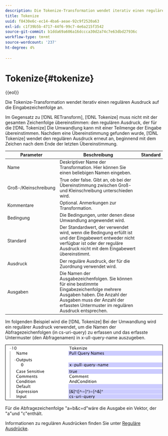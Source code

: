 ```yaml
---
description: Die Tokenize-Transformation wendet iterativ einen regulären Ausdruck auf die Eingabezeichenfolge an.
title: Tokenize
uuid: f8430e6c-ec14-4ba6-aeae-92c9f2520a63
exl-id: c1f39b5b-4717-44f6-99c7-4e6a215f3542
source-git-commit: b1dda69a606a16dccca30d2a74c7e63dbd27936c
workflow-type: tm+mt
source-wordcount: '237'
ht-degree: 4%

---
```


# Tokenize{#tokenize}

{{eol}}

Die Tokenize-Transformation wendet iterativ einen regulären Ausdruck auf die Eingabezeichenfolge an.

Im Gegensatz zu [!DNL RETransform], [!DNL Tokenize] muss nicht mit der gesamten Zeichenfolge übereinstimmen: den regulären Ausdruck, der für die [!DNL Tokenize] Die Umwandlung kann mit einer Teilmenge der Eingabe übereinstimmen. Nachdem eine Übereinstimmung gefunden wurde, [!DNL Tokenize] wendet den regulären Ausdruck erneut an, beginnend mit dem Zeichen nach dem Ende der letzten Übereinstimmung.

| Parameter | Beschreibung | Standard |
|---|---|---|
| Name | Deskriptiver Name der Transformation. Hier können Sie einen beliebigen Namen eingeben. |  |
| Groß-/Kleinschreibung | True oder false. Gibt an, ob bei der Übereinstimmung zwischen Groß- und Kleinschreibung unterschieden wird. |  |
| Kommentare | Optional. Anmerkungen zur Transformation. |  |
| Bedingung | Die Bedingungen, unter denen diese Umwandlung angewendet wird. |  |
| Standard | Der Standardwert, der verwendet wird, wenn die Bedingung erfüllt ist und der Eingabewert entweder nicht verfügbar ist oder der reguläre Ausdruck nicht mit dem Eingabewert übereinstimmt. |  |
| Ausdruck | Der reguläre Ausdruck, der für die Zuordnung verwendet wird. |  |
| Ausgaben | Die Namen der Ausgabezeichenfolgen. Sie können für eine bestimmte Eingabezeichenfolge mehrere Ausgaben haben. Die Anzahl der Ausgaben muss der Anzahl der erfassten Untermuster im regulären Ausdruck entsprechen. |  |

Im folgenden Beispiel wird die [!DNL Tokenize] Bei der Umwandlung wird ein regulärer Ausdruck verwendet, um die Namen der Abfragezeichenfolgen (in cs-uri-query) zu erfassen und das erfasste Untermuster (den Abfragenamen) in x-ull-query-name auszugeben.

![](assets/cfg_TransformationType_Tokenize.png)

Für die Abfragezeichenfolge &quot;a=b&amp;c=d&quot;wäre die Ausgabe ein Vektor, der &quot;a&quot;und &quot;c&quot;enthält.

Informationen zu regulären Ausdrücken finden Sie unter [Reguläre Ausdrücke](../../../../../home/c-dataset-const-proc/c-reg-exp.md#concept-070077baa419475094ef0469e92c5b9c).
